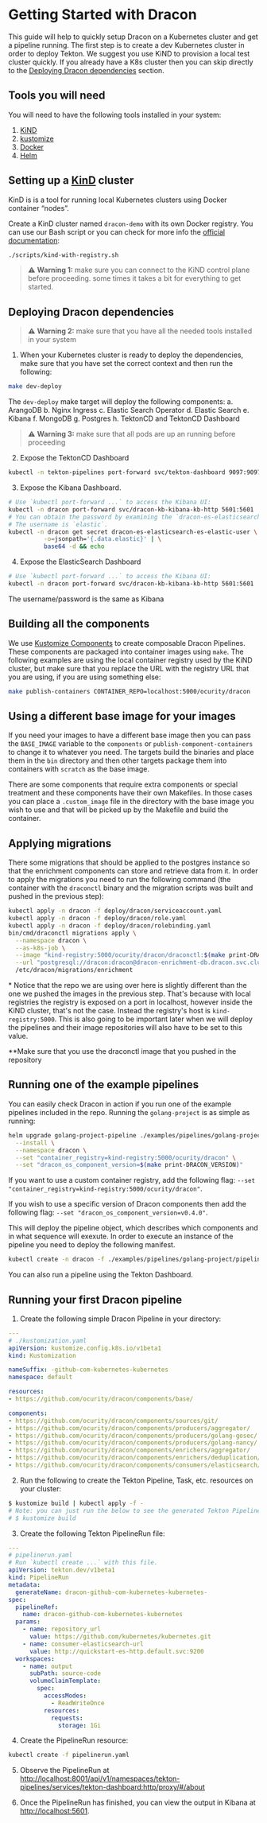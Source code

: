 # Getting Started with Dracon

This guide will help to quickly setup Dracon on a Kubernetes cluster and get a pipeline running.
The first step is to create a dev Kubernetes cluster in order to deploy Tekton. We suggest you use
KiND to provision a local test cluster quickly. If you already have a K8s cluster then you can skip
directly to the [Deploying Dracon dependencies](#deploying-dracon-dependencies) section.

## Tools you will need

You will need to have the following tools installed in your system:

1. [KiND](https://kind.sigs.k8s.io/docs/user/quick-start/#installation)
2. [kustomize](https://kubectl.docs.kubernetes.io/installation/kustomize/)
3. [Docker](https://docs.docker.com/engine/install/)
4. [Helm](https://helm.sh/docs/intro/install/)

## Setting up a [KinD](https://kind.sigs.k8s.io/) cluster

KinD is is a tool for running local Kubernetes clusters using Docker container “nodes”.

Create a KinD cluster named `dracon-demo` with its own Docker registry. You can use our Bash
script or you can check for more info the
[official documentation](https://kind.sigs.k8s.io/docs/user/quick-start/#creating-a-cluster):

```bash
./scripts/kind-with-registry.sh
```

> :warning: **Warning 1:** make sure you can connect to the KiND control plane before proceeding.
> some times it takes a bit for everything to get started.

## Deploying Dracon dependencies

> :warning: **Warning 2:** make sure that you have all the needed tools installed in your system

1. When your Kubernetes cluster is ready to deploy the dependencies, make sure that you have set
   the correct context and then run the following:

```bash
make dev-deploy
```

The `dev-deploy` make target will deploy the following components:
a. ArangoDB
b. Nginx Ingress
c. Elastic Search Operator
d. Elastic Search
e. Kibana
f. MongoDB
g. Postgres
h. TektonCD and TektonCD Dashboard

> :warning: **Warning 3:** make sure that all pods are up an running before proceeding

2. Expose the TektonCD Dashboard

```bash
kubectl -n tekton-pipelines port-forward svc/tekton-dashboard 9097:9097
```

3. Expose the Kibana Dashboard.

```bash
# Use `kubectl port-forward ...` to access the Kibana UI:
kubectl -n dracon port-forward svc/dracon-kb-kibana-kb-http 5601:5601
# You can obtain the password by examining the `dracon-es-elasticsearch-es-elastic-user` secret:
# The username is `elastic`.
kubectl -n dracon get secret dracon-es-elasticsearch-es-elastic-user \
          -o=jsonpath='{.data.elastic}' | \
          base64 -d && echo
```

4. Expose the ElasticSearch Dashboard

```bash
# Use `kubectl port-forward ...` to access the Kibana UI:
kubectl -n dracon port-forward svc/dracon-kb-kibana-kb-http 5601:5601
```

The username/password is the same as Kibana

## Building all the components

We use [Kustomize Components](https://github.com/kubernetes-sigs/kustomize/blob/master/examples/components.md)
to create composable Dracon Pipelines. These components are packaged into container images using
`make`. The following examples are using the local container registry used by the KiND cluster, but
make sure that you replace the URL with the registry URL that you are using, if you are using
something else:

```bash
make publish-containers CONTAINER_REPO=localhost:5000/ocurity/dracon
```

## Using a different base image for your images

If you need your images to have a different base image then you can pass the `BASE_IMAGE` variable
to the `components` or `publish-component-containers` to change it to whatever you need. The targets
build the binaries and place them in the `bin` directory and then other targets package them into
containers with `scratch` as the base image.

There are some components that require extra components or special treatment and these components
have their own Makefiles. In those cases you can place a `.custom_image` file in the directory
with the base image you wish to use and that will be picked up by the Makefile and build the
container.

## Applying migrations

There some migrations that should be applied to the postgres instance so that the enrichment
components can store and retrieve data from it. In order to apply the migrations you need to run
the following command (the container with the `draconctl` binary and the migration scripts was
built and pushed in the previous step):

```bash
kubectl apply -n dracon -f deploy/dracon/serviceaccount.yaml
kubectl apply -n dracon -f deploy/dracon/role.yaml
kubectl apply -n dracon -f deploy/dracon/rolebinding.yaml
bin/cmd/draconctl migrations apply \
  --namespace dracon \
  --as-k8s-job \
  --image "kind-registry:5000/ocurity/dracon/draconctl:$(make print-DRACON_VERSION)" \
  --url "postgresql://dracon:dracon@dracon-enrichment-db.dracon.svc.cluster.local?sslmode=disable" \
  /etc/dracon/migrations/enrichment
```

\* Notice that the repo we are using over here is slightly different than the one we pushed the
images in the previous step. That's because with local registries the registry is exposed on a port
in localhost, however inside the KiND cluster, that's not the case. Instead the registry's host is
`kind-registry:5000`. This is also going to be important later when we will deploy the pipelines
and their image repositories will also have to be set to this value.

\**Make sure that you use the draconctl image that you pushed in the repository

## Running one of the example pipelines

You can easily check Dracon in action if you run one of the example pipelines included in the repo.
Running the `golang-project` is as simple as running:

```bash
helm upgrade golang-project-pipeline ./examples/pipelines/golang-project \
  --install \
  --namespace dracon \
  --set "container_registry=kind-registry:5000/ocurity/dracon" \
  --set "dracon_os_component_version=$(make print-DRACON_VERSION)"
```

If you want to use a custom container registry, add the following flag:
`--set "container_registry=kind-registry:5000/ocurity/dracon"`.

If you wish to use a specific version of Dracon components then add the following flag:
`--set "dracon_os_component_version=v0.4.0"`.

This will deploy the pipeline object, which describes which components and in what sequence will
exexute. In order to execute an instance of the pipeline you need to deploy the following manifest.

```bash
kubectl create -n dracon -f ./examples/pipelines/golang-project/pipelinerun/pipelinerun.yaml
```

You can also run a pipeline using the Tekton Dashboard.

## Running your first Dracon pipeline

1. Create the following simple Dracon Pipeline in your directory:

  ```yaml
  ---
  # ./kustomization.yaml
  apiVersion: kustomize.config.k8s.io/v1beta1
  kind: Kustomization

  nameSuffix: -github-com-kubernetes-kubernetes
  namespace: default

  resources:
  - https://github.com/ocurity/dracon/components/base/

  components:
  - https://github.com/ocurity/dracon/components/sources/git/
  - https://github.com/ocurity/dracon/components/producers/aggregator/
  - https://github.com/ocurity/dracon/components/producers/golang-gosec/
  - https://github.com/ocurity/dracon/components/producers/golang-nancy/
  - https://github.com/ocurity/dracon/components/enrichers/aggregator/
  - https://github.com/ocurity/dracon/components/enrichers/deduplication/
  - https://github.com/ocurity/dracon/components/consumers/elasticsearch/
  ```

2. Run the following to create the Tekton Pipeline, Task, etc. resources on your cluster:

```bash
$ kustomize build | kubectl apply -f -
# Note: you can just run the below to see the generated Tekton Pipeline resources
# $ kustomize build
```

3. Create the following Tekton PipelineRun file:

```yaml
---
# pipelinerun.yaml
# Run `kubectl create ...` with this file.
apiVersion: tekton.dev/v1beta1
kind: PipelineRun
metadata:
  generateName: dracon-github-com-kubernetes-kubernetes-
spec:
  pipelineRef:
    name: dracon-github-com-kubernetes-kubernetes
  params:
    - name: repository_url
      value: https://github.com/kubernetes/kubernetes.git
    - name: consumer-elasticsearch-url
      value: http://quickstart-es-http.default.svc:9200
  workspaces:
    - name: output
      subPath: source-code
      volumeClaimTemplate:
        spec:
          accessModes:
            - ReadWriteOnce
          resources:
            requests:
              storage: 1Gi
```

4. Create the PipelineRun resource:

```bash
kubectl create -f pipelinerun.yaml
```

5. Observe the PipelineRun at <http://localhost:8001/api/v1/namespaces/tekton-pipelines/services/tekton-dashboard:http/proxy/#/about>

6. Once the PipelineRun has finished, you can view the output in Kibana at <http://localhost:5601>.
